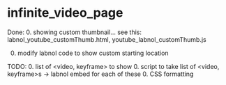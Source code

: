 # infinite_video_page

Done:
0. showing custom thumbnail... see this: labnol_youtube_customThumb.html, youtube_labnol_customThumb.js

0. modify labnol code to show custom starting location

TODO:
0. list of <video, keyframe> to show
0. script to take list of <video, keyframe>s -> labnol embed for each of these
0. CSS formatting

